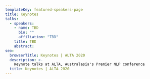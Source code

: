 ```yaml
---
templateKey: featured-speakers-page
title: Keynotes
talks:
  - speakers:
    - name: TBD
      bio: ""
      affiliation: "TBD"
    title: TBD
    abstract:
seo:
  browserTitle: Keynotes | ALTA 2020
  description: >-
    Keynote talks at ALTA, Australasia's Premier NLP conference
  title: Keynotes | ALTA 2020
---
```


